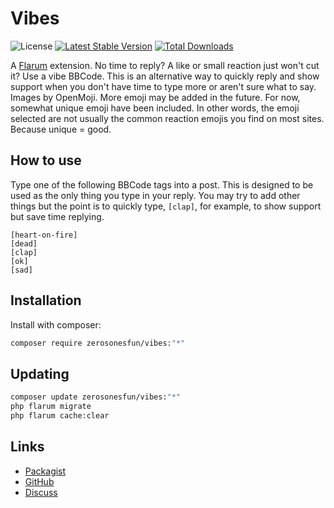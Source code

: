 # Vibes

![License](https://img.shields.io/badge/license-MIT-blue.svg) [![Latest Stable Version](https://img.shields.io/packagist/v/zerosonesfun/vibes.svg)](https://packagist.org/packages/zerosonesfun/vibes) [![Total Downloads](https://img.shields.io/packagist/dt/zerosonesfun/vibes.svg)](https://packagist.org/packages/zerosonesfun/vibes)

A [Flarum](http://flarum.org) extension. No time to reply? A like or small reaction just won't cut it? Use a vibe BBCode. This is an alternative way to quickly reply and show support when you don't have time to type more or aren&#39;t sure what to say. Images by OpenMoji. More emoji may be added in the future. For now, somewhat unique emoji have been included. In other words, the emoji selected are not usually the common reaction emojis you find on most sites. Because unique = good.

## How to use

Type one of the following BBCode tags into a post. This is designed to be used as the only thing you type in your reply. You may try to add other things but the point is to quickly type, `[clap]`, for example, to show support but save time replying.
```
[heart-on-fire]
[dead]
[clap]
[ok]
[sad]
```

## Installation

Install with composer:

```sh
composer require zerosonesfun/vibes:"*"
```

## Updating

```sh
composer update zerosonesfun/vibes:"*"
php flarum migrate
php flarum cache:clear
```

## Links

- [Packagist](https://packagist.org/packages/zerosonesfun/flarum-vibes)
- [GitHub](https://github.com/zerosonesfun/flarum-vibes)
- [Discuss](https://discuss.flarum.org/d/29871-flarum-vibes)

